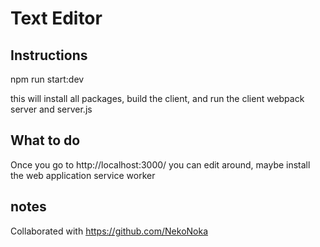 # Text Editor

## Instructions

npm run start:dev

this will install all packages, build the client, and run the client webpack server and server.js

## What to do

Once you go to http://localhost:3000/ you can edit around, maybe install the web application service worker

## notes

Collaborated with https://github.com/NekoNoka